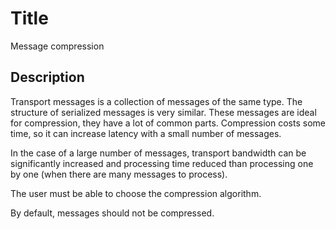 # Title
Message compression

## Description
Transport messages is a collection of messages of the same type.
The structure of serialized messages is very similar.
These messages are ideal for compression, they have a lot of common parts. Compression costs some time, so it can increase latency with a small number of messages.

In the case of a large number of messages, transport bandwidth can be significantly increased and processing time reduced than processing one by one (when there are many messages to process).

The user must be able to choose the compression algorithm.

By default, messages should not be compressed.